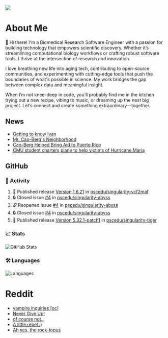 ![](https://komarev.com/ghpvc/?username=icaoberg)

# About Me
👋 Hi there! I'm a Biomedical Research Software Engineer with a passion for building technology that empowers scientific discovery. Whether it’s streamlining computational biology workflows or crafting robust software tools, I thrive at the intersection of research and innovation.

I love breathing new life into aging tech, contributing to open-source communities, and experimenting with cutting-edge tools that push the boundaries of what's possible in science. My work bridges the gap between complex data and meaningful insight.

When I’m not knee-deep in code, you’ll probably find me in the kitchen trying out a new recipe, vibing to music, or dreaming up the next big project. Let’s connect and create something extraordinary—together.

## News
* [Getting to know Ivan](https://www.psc.edu/ivan-inside-psc-spotlight-2/)
* [Mr. Cao-Berg's Neighborhood](https://www.cmu.edu/engage/about-us/news/alumni/profile-cao-berg.html)
* [Cao-Berg Helped Bring Aid to Puerto Rico](https://www.cmu.edu/piper/news/archives/2018/february/ivan-cao-berg.html)
* [CMU student charters plane to help victims of Hurricane Maria](http://thetartan.org/2017/10/30/news/puerto-rico-aid)

## GitHub
### 🎯 Activity
<!--START_SECTION:activity-->
1. 🚀 Published release [Version 1.6.21](https://github.com/pscedu/singularity-vcf2maf/releases/tag/v1.6.21) in [pscedu/singularity-vcf2maf](https://github.com/pscedu/singularity-vcf2maf)
2. 🔒 Closed issue [#4](https://github.com/pscedu/singularity-abyss/issues/4) in [pscedu/singularity-abyss](https://github.com/pscedu/singularity-abyss)
3. 🔓 Reopened issue [#4](https://github.com/pscedu/singularity-abyss/issues/4) in [pscedu/singularity-abyss](https://github.com/pscedu/singularity-abyss)
4. 🔒 Closed issue [#4](https://github.com/pscedu/singularity-abyss/issues/4) in [pscedu/singularity-abyss](https://github.com/pscedu/singularity-abyss)
5. 🚀 Published release [Version 5.32.1-patch1](https://github.com/pscedu/singularity-tiger/releases/tag/v5.32.1-patch1) in [pscedu/singularity-tiger](https://github.com/pscedu/singularity-tiger)
<!--END_SECTION:activity-->

### 📈 Stats
![GitHub Stats](https://github-readme-stats.vercel.app/api?username=icaoberg&count_private=true&show_icons=true)

### 🛠️ Languages
![Languages](https://github-readme-stats.vercel.app/api/top-langs/?username=icaoberg&show_icons=true&langs_count=10&hide=HTML,C,CSS,M)

# Reddit
<!-- BLOG-POST-LIST:START -->
- [vampire inquiries [oc]](https://www.reddit.com/r/u_icaoberg/comments/1705gy9/vampire_inquiries_oc/)
- [Never Give Up!](https://www.reddit.com/r/u_icaoberg/comments/13mcab5/never_give_up/)
- [of course not..](https://www.reddit.com/r/u_icaoberg/comments/13mc9h5/of_course_not/)
- [A little rebel :&rpar;](https://www.reddit.com/r/u_icaoberg/comments/13mc6yc/a_little_rebel/)
- [Ah yes, the rock-topus](https://www.reddit.com/r/u_icaoberg/comments/13mc4xk/ah_yes_the_rocktopus/)
<!-- BLOG-POST-LIST:END -->
